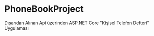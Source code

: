# PhoneBookProject
Dışarıdan Alınan Api üzerinden ASP.NET Core "Kişisel Telefon Defteri" Uygulaması

